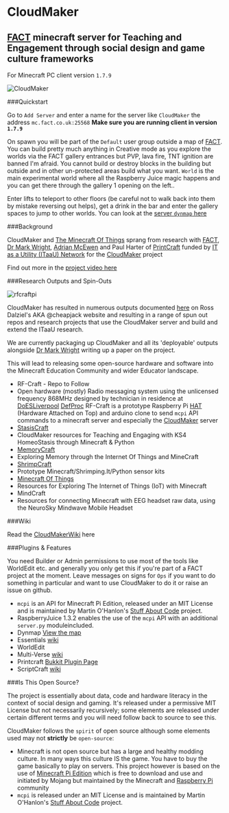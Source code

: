 # CloudMaker

## [FACT](http://fact.co.uk) minecraft server for Teaching and Engagement through social design and game culture frameworks

For Minecraft PC client version `1.7.9` 

![CloudMaker](https://github.com/cheapjack/cheapjack.github.io/blob/master/tumblr_files/Cloudmaker.png)

###Quickstart

Go to `Add Server` and enter a name for the server like `CloudMaker` the address `mc.fact.co.uk:25568`
**Make sure you are running client in version `1.7.9`**

On spawn you will be part of the `Default` user group outside a map of [FACT](http://fact.co.uk/). You can build pretty much anything in Creative mode as you explore the worlds via the FACT gallery entrances but PVP, lava fire, TNT ignition are banned I'm afraid. You cannot build or destroy blocks in the building but outside and in other un-protected areas build what you want. `World` is the main experimental world where all the Raspberry Juice magic happens and you can get there through the gallery 1 opening on the left..

Enter lifts to teleport to other floors (be careful not to walk back into them by mistake reversing out helps), get a drink in the bar and enter the gallery spaces to jump to other worlds.
You can look at the [server `dynmap` here](http://mc.fact.co.uk:8124)

###Background

CloudMaker and [The Minecraft Of Things](http://minecraftofthings.tumblr.com) sprang from research with [FACT](http://fact.co.uk/), [Dr Mark Wright](https://twitter.com/dr_mark_wright), [Adrian McEwen](http://www.mcqn.com/) and Paul Harter of [PrintCraft](http://www.printcraft.org/) funded by [IT as a Utility (ITaaU) Network](http://www.itutility.ac.uk) for the [CloudMaker](http://www.fact.co.uk/projects/cloudmaker-making-minecraft-real.aspx) project

Find out more in the [project video here](https://vimeo.com/92258008)

###Research Outputs and Spin-Outs

![rfcraftpi](https://cloud.githubusercontent.com/assets/128456/11501525/b5ac718a-982c-11e5-957e-e393b6b7c2ae.png)

CloudMaker has resulted in numerous outputs documented [here](http://cheapjack.github.io/EverythingMinecraft.html) on Ross Dalziel's AKA @cheapjack website and resulting in a range of spun out repos and research projects that use the CloudMaker server and build and extend the ITaaU research.

We are currently packaging up CloudMaker and all its 'deployable' outputs alongside [Dr Mark Wright](https://twitter.com/dr_mark_wright) writing up a paper on the project.

This will lead to releasing some open-source hardware and software into the Minecraft Education Community and wider Educator landscape.

 * RF-Craft - Repo to Follow 
  * Open hardware (mostly) Radio messaging system using the unlicensed frequency 868MHz designed by technician in residence at [DoESLiverpool](http://doesliverpool.com) [DefProc](http://www.deferredprocrastination.co.uk/) RF-Craft is a prototype Raspberry Pi [HAT](https://github.com/raspberrypi/hats) (Hardware Attached on Top) and arduino clone to send `mcpi` API  commands to a minecraft server and especially the [CloudMaker](https://github.com/cheapjack/CloudMaker) server
 * [StasisCraft](https://github.com/cheapjack/StasisCraft)
  * CloudMaker resources for Teaching and Engaging with KS4 HomeoStasis through Minecraft & Python
 * [MemoryCraft](https://github.com/cheapjack/MemoryCraft)
  * Exploring Memory through the Internet Of Things and MineCraft
 * [ShrimpCraft](https://github.com/cheapjack/ShrimpCraft)
  * Prototype Minecraft/Shrimping.It/Python sensor kits
 * [Minecraft Of Things](https://github.com/cheapjack/MoT)
  * Resources for Exploring The Internet of Things (IoT) with Minecraft 
 * MindCraft
  * Resources for connecting Minecraft with EEG headset raw data, using the NeuroSky Mindwave Mobile Headset 


###Wiki

Read the [CloudMakerWiki](https://github.com/cheapjack/CloudMaker/wiki) here

###Plugins & Features

You need Builder or Admin permissions to use most of the tools like WorldEdit etc. and generally you only get this if you're part of a FACT project at the moment. Leave messages on signs for `Ops` if you want to do something in particular and want to use CloudMaker to do it or raise an issue on github.

 * `mcpi` is an API for Minecraft Pi Edition, released under an MIT License and is maintained by Martin O'Hanlon's [Stuff About Code](http://www.stuffaboutcode.com/p/minecraft.html) project.
 * RaspberryJuice 1.3.2 enables the use of the `mcpi` API with an additional `server.py` moduleincluded.
 * Dynmap  [View the map](http://mc.fact.co.uk:8124)
 * Essentials [wiki](wiki.mc-ess.net)
 * WorldEdit
 * Multi-Verse [wiki](https://github.com/Multiverse/Multiverse-Core/wiki/basics)
 * Printcraft [Bukkit Plugin Page](http://dev.bukkit.org/bukkit-plugins/printbot/)
 * ScriptCraft [wiki](https://github.com/walterhiggins/ScriptCraft/blob/master/docs/YoungPersonsGuideToProgrammingMinecraft.md)

###Is This Open Source?

The project is essentially about data, code and hardware literacy in the context of social design and gaming. It's released under a permissive MIT License but not necessarily recursively; some elements are released under certain different terms and you will need follow back to source to see this.

CloudMaker follows the `spirit` of open source although some elements used may not **strictly** be `open-source`: 

 * Minecraft is not open source but has a large and healthy modding culture. In many ways this culture IS the game. You have to buy the game basically to play on servers. This project however is based on the use of [Minecraft Pi Edition](http://pi.minecraft.net/?page_id=14) which is free to download and use and initiated by Mojang but maintained by the Minecraft and [Raspberry Pi](http://elinux.org/RPi_Hub) community
 * `mcpi` is released under an MIT License and is maintained by Martin O'Hanlon's [Stuff About Code](http://www.stuffaboutcode.com/p/minecraft.html) project. 
